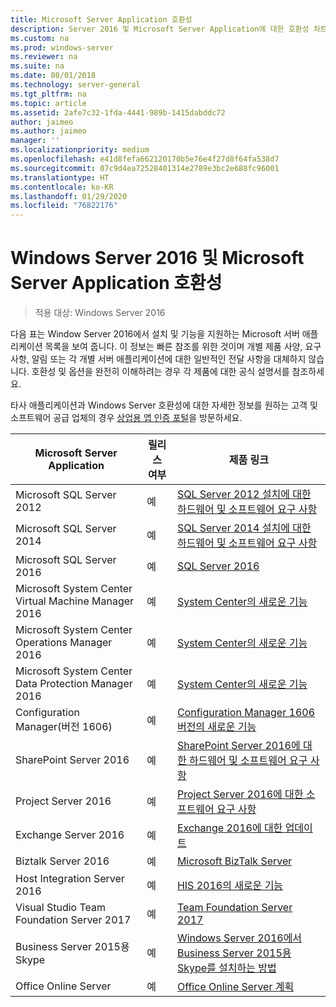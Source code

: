 ```yaml
---
title: Microsoft Server Application 호환성
description: Server 2016 및 Microsoft Server Application에 대한 호환성 차트
ms.custom: na
ms.prod: windows-server
ms.reviewer: na
ms.suite: na
ms.date: 08/01/2018
ms.technology: server-general
ms.tgt_pltfrm: na
ms.topic: article
ms.assetid: 2afe7c32-1fda-4441-989b-1415dabddc72
author: jaimeo
ms.author: jaimeo
manager: ''
ms.localizationpriority: medium
ms.openlocfilehash: e41d8fefa662120170b5e76e4f27d8f64fa538d7
ms.sourcegitcommit: 07c9d4ea72528401314e2789e3bc2e688fc96001
ms.translationtype: HT
ms.contentlocale: ko-KR
ms.lasthandoff: 01/29/2020
ms.locfileid: "76822176"
---
```

# <a name="windows-server-2016-and-microsoft-server-application-compatibility"></a>Windows Server 2016 및 Microsoft Server Application 호환성

>적용 대상: Windows Server 2016

다음 표는 Window Server 2016에서 설치 및 기능을 지원하는 Microsoft 서버 애플리케이션 목록을 보여 줍니다. 이 정보는 빠른 참조를 위한 것이며 개별 제품 사양, 요구 사항, 알림 또는 각 개별 서버 애플리케이션에 대한 일반적인 전달 사항을 대체하지 않습니다. 호환성 및 옵션을 완전히 이해하려는 경우 각 제품에 대한 공식 설명서를 참조하세요.

타사 애플리케이션과 Windows Server 호환성에 대한 자세한 정보를 원하는 고객 및 소프트웨어 공급 업체의 경우 [상업용 앱 인증 포털](https://commercialappcertification.microsoft.com/)을 방문하세요.

|Microsoft Server Application|  릴리스 여부|  제품 링크|
|-------------------------------------|--------------------------------------------|-------------------|
|Microsoft SQL Server 2012|예| [SQL Server 2012 설치에 대한 하드웨어 및 소프트웨어 요구 사항](https://msdn.microsoft.com/library/ms143506(v=sql.110).aspx)|
|Microsoft SQL Server 2014|예|[SQL Server 2014 설치에 대한 하드웨어 및 소프트웨어 요구 사항](https://msdn.microsoft.com/library/ms143506(SQL.120).aspx)|
|Microsoft SQL Server 2016| 예|    [SQL Server 2016](https://www.microsoft.com/cloud-platform/sql-server)| 
|Microsoft System Center Virtual Machine Manager 2016|  예|    [System Center의 새로운 기능](https://technet.microsoft.com/system-center-docs/get-started/what-s-new-in-system-center)|
|Microsoft System Center Operations Manager 2016|   예|    [System Center의 새로운 기능](https://technet.microsoft.com/system-center-docs/get-started/what-s-new-in-system-center)|
|Microsoft System Center Data Protection Manager 2016|  예|    [System Center의 새로운 기능](https://technet.microsoft.com/system-center-docs/get-started/what-s-new-in-system-center)|
|Configuration Manager(버전 1606)|  예|    [Configuration Manager 1606 버전의 새로운 기능](https://technet.microsoft.com/library/mt752488.aspx)|  
|SharePoint Server 2016|    예|    [SharePoint Server 2016에 대한 하드웨어 및 소프트웨어 요구 사항](https://technet.microsoft.com/library/cc262485(v=office.16).aspx)|
|Project Server 2016|   예|    [Project Server 2016에 대한 소프트웨어 요구 사항](https://technet.microsoft.com/library/ee683978(v=office.16).aspx)|
|Exchange Server 2016|  예|    [Exchange 2016에 대한 업데이트](https://technet.microsoft.com/library/jj907309(v=exchg.160).aspx)| 
|Biztalk Server 2016|   예|    [Microsoft BizTalk Server](https://www.microsoft.com/cloud-platform/biztalk)|
|Host Integration Server 2016|  예|    [HIS 2016의 새로운 기능](https://msdn.microsoft.com/library/mt670807.aspx)|
|Visual Studio Team Foundation Server 2017| 예|    [Team Foundation Server 2017](https://www.visualstudio.com/news/releasenotes/tfs2017-relnotes)| 
|Business Server 2015용 Skype|    예|    [Windows Server 2016에서 Business Server 2015용 Skype를 설치하는 방법](https://support.microsoft.com/en-gb/help/4015888/how-to-install-skype-for-business-server-2015-on-windows-server-2016)|
|Office Online Server|   예|  [Office Online Server 계획](https://technet.microsoft.com/library/jj219435(v=office.16).aspx)|


